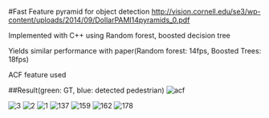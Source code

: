 #Fast Feature pyramid for object detection
http://vision.cornell.edu/se3/wp-content/uploads/2014/09/DollarPAMI14pyramids_0.pdf

Implemented with C++ using Random forest, boosted decision tree

Yields similar performance with paper(Random forest: 14fps, Boosted Trees: 18fps)

ACF feature used

##Result(green: GT, blue: detected pedestrian)
![acf](https://cloud.githubusercontent.com/assets/13601723/15353065/21459712-1d22-11e6-89b0-e46d5676dafe.png)

![3](https://cloud.githubusercontent.com/assets/13601723/15353119/55c302f4-1d22-11e6-9083-2053ee84a217.png)
![2](https://cloud.githubusercontent.com/assets/13601723/15353120/55e80dd8-1d22-11e6-89d3-abebb90fb106.png)
![1](https://cloud.githubusercontent.com/assets/13601723/15353121/5606a018-1d22-11e6-9421-80e6d231b495.png)
![137](https://cloud.githubusercontent.com/assets/13601723/15404863/7246a034-1e3a-11e6-991e-302ad53f6112.jpg)
![159](https://cloud.githubusercontent.com/assets/13601723/15404865/72b5c568-1e3a-11e6-8b6b-580d08c0183a.jpg)
![162](https://cloud.githubusercontent.com/assets/13601723/15404864/72b4052a-1e3a-11e6-9951-1b11fee74967.jpg)
![178](https://cloud.githubusercontent.com/assets/13601723/15404866/72b67b3e-1e3a-11e6-9c73-4b84ca2b7e11.jpg)

